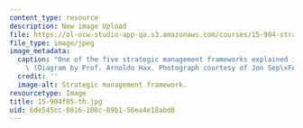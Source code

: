 ```yaml
---
content_type: resource
description: New image Upload
file: https://ol-ocw-studio-app-qa.s3.amazonaws.com/courses/15-904-strategic-management-ii-fall-2005/6de545cc0816108c89b156ea4e18abd8_15-904f05-th.jpg
file_type: image/jpeg
image_metadata:
  caption: "One of the five strategic management frameworks explained in Lecture 1.\
    \ (Diagram by Prof. Arnoldo Hax. Photograph courtesy of Jon Sep\xFAlveda, stock.xchng.)"
  credit: ''
  image-alt: Strategic management framework.
resourcetype: Image
title: 15-904f05-th.jpg
uid: 6de545cc-0816-108c-89b1-56ea4e18abd8
---
```

